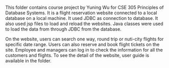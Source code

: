   This folder contains course project by Yuning Wu for CSE 305 Principles of Database Systems. It is a flight reservation website connected
to a local database on a local machine. It used JDBC as connection to database. It also used jsp files to load and reload the websites. 
Java classes were used to load the data from through JDBC from the database.

On the website, users can search one way, round trip or nuti-city flights for specific date range. Users can also reserve and book flight tickets on the site. Employee and managers can log in to check the information for all the customers and flights. 
To see the detail of the website, user guide is available in the folder.
